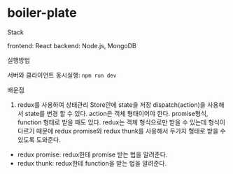 # boiler-plate

Stack

frontend: React
backend: Node.js, MongoDB

실행방법

서버와 클라이언트 동시실행:
`npm run dev`

배운점

1. redux를 사용하여 상태관리
   Store안에 state을 저장 dispatch(action)을 사용해서 state를 변경 할 수 있다. action은 객체 형태이어야 한다. promise형식, function 형태로 받을 때도 있다. redux는 객체 형식으로만 받을 수 있는데 형식이 다르기 때문에 redux promise와 redux thunk를 사용해서 두가지 형태로 받을 수 있도록 도와준다.

- redux promise: redux한테 promise 받는 법을 알려준다.
- redux thunk: redux한테 function을 받는 법을 알려준다.
